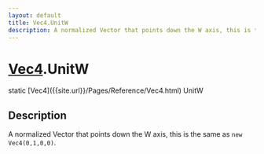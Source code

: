 ```yaml
---
layout: default
title: Vec4.UnitW
description: A normalized Vector that points down the W axis, this is the same as new Vec4(0,1,0,0).
---
```

# [Vec4]({{site.url}}/Pages/Reference/Vec4.html).UnitW

<div class='signature' markdown='1'>
static [Vec4]({{site.url}}/Pages/Reference/Vec4.html) UnitW
</div>

## Description
A normalized Vector that points down the W axis, this is
the same as `new Vec4(0,1,0,0)`.

